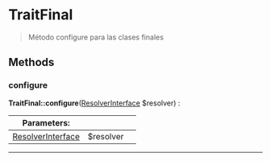 
                                                                                                                                            
    
# TraitFinal


> Método configure para las clases finales
>
> 








## Methods

### configure



**TraitFinal::configure**([ResolverInterface](../../../ResolverInterface.md) $resolver) : 


|Parameters: | | |
| --- | --- | --- |
|[ResolverInterface](../../../ResolverInterface.md) |$resolver |  |

---


                                                                                                                                                                                                                                                                                                                                                                                                            
    
                                                                                                                                                                                                                                                                             
                